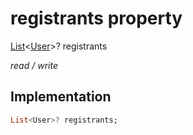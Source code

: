 


# registrants property







[List](https://api.flutter.dev/flutter/dart-core/List-class.html)&lt;[User](../../models_user_user_info/User-class.md)>? registrants
  
_<span class="feature">read / write</span>_






## Implementation

```dart
List<User>? registrants;
```








